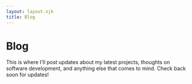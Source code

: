 ```yaml
---
layout: layout.njk
title: Blog
---
```


# Blog

This is where I'll post updates about my latest projects, thoughts on software development, and anything else that comes to mind. Check back soon for updates!
